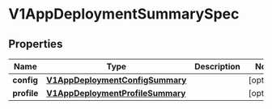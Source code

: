 # V1AppDeploymentSummarySpec

## Properties
Name | Type | Description | Notes
------------ | ------------- | ------------- | -------------
**config** | [**V1AppDeploymentConfigSummary**](V1AppDeploymentConfigSummary.md) |  |  [optional]
**profile** | [**V1AppDeploymentProfileSummary**](V1AppDeploymentProfileSummary.md) |  |  [optional]
